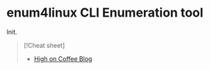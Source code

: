 
# enum4linux CLI Enumeration tool
Init.

> [!Cheat sheet]
> - [High on Coffee Blog](https://highon.coffee/blog/enum4linux-cheat-sheet/)
